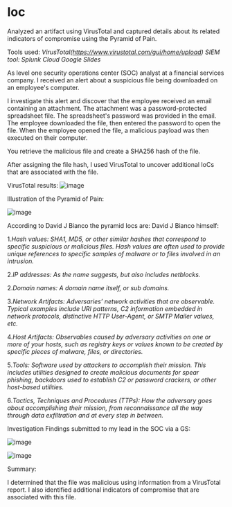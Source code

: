 # Ioc
Analyzed an artifact using VirusTotal and captured details about its related indicators of compromise using the Pyramid of Pain.

Tools used: *VirusTotal(https://www.virustotal.com/gui/home/upload)*
            *SIEM tool: Splunk Cloud*
            *Google Slides*

As level one security operations center (SOC) analyst at a financial services company. I received an alert about a suspicious file being downloaded on an employee's computer. 

I investigate this alert and discover that the employee received an email containing an attachment. The attachment was a password-protected spreadsheet file. The spreadsheet's password was provided in the email. The employee downloaded the file, then entered the password to open the file. When the employee opened the file, a malicious payload was then executed on their computer. 

You retrieve the malicious file and create a SHA256 hash of the file.

After assigning the file hash, I used VirusTotal to uncover additional IoCs that are associated with the file.

VirusTotal results:
![image](https://github.com/MarcoSantibanez/IOC/assets/138132151/40c3496f-5796-4f4b-a9ee-6968937dcb99)


Illustration of the Pyramid of Pain:

![image](https://github.com/MarcoSantibanez/IOC/assets/138132151/b0287440-2d41-499f-b4bc-f16f17050ed7)


According to David J Bianco the pyramid Iocs are:
David J Bianco himself:

1.*Hash values: SHA1, MD5, or other similar hashes that correspond to specific suspicious or malicious files. Hash values are often used to provide unique references to specific samples of malware or to files involved in an intrusion.*

2.*IP addresses: As the name suggests, but also includes netblocks.*

2.*Domain names: A domain name itself, or sub domains.* 

3.*Network Artifacts: Adversaries’ network activities that are observable. Typical examples include URI patterns, C2 information embedded in network protocols, distinctive HTTP User-Agent, or SMTP Mailer values, etc.*

4.*Host Artifacts: Observables caused by adversary activities on one or more of your hosts, such as registry keys or values known to be created by specific pieces of malware, files, or directories.*

5.*Tools: Software used by attackers to accomplish their mission. This includes utilities designed to create malicious documents for spear phishing, backdoors used to establish C2 or password crackers, or other host-based utilities.*

6.*Tactics, Techniques and Procedures (TTPs): How the adversary goes about accomplishing their mission, from reconnaissance all the way through data exfiltration and at every step in between.*

Investigation Findings submitted to my lead in the SOC via a GS:

![image](https://github.com/MarcoSantibanez/IOC/assets/138132151/cdb36df6-ed5d-44a3-bb11-8fd911ad9c8b)

![image](https://github.com/MarcoSantibanez/IOC/assets/138132151/1f6811c9-8438-4e52-ba2c-e1ffe4bba693)

Summary:

I determined that the file was malicious using information from a VirusTotal report. I also identified additional indicators of compromise that are associated with this file.








